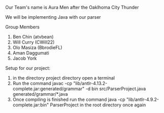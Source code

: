 Our Team's name is Aura Men after the Oaklhoma City Thunder

We will be implementing Java with our parser

Group Members
1. Ben Chin (atvbean)
2. Will Curry (CWill22)
3. Olo Masiza (BbrodieFL)
4. Aman Daggumati
5. Jacob York

Setup for our project:
1) in the directory project directory open a terminal
2) Run the command javac -cp "lib/antlr-4.13.2-complete.jar:generated/grammar" -d bin src/ParserProject.java generated/grammar/*.java
3) Once compiling is finished run the command java -cp "lib/antlr-4.9.2-complete.jar:bin" ParserProject in the root directory once again
 



